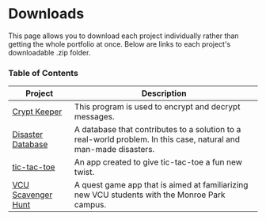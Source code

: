 # Downloads

This page allows you to download each project individually rather than getting the whole portfolio at once. Below are links to each project's downloadable .zip folder.

### Table of Contents

| Project | Description |
| --- | --- |
| [Crypt Keeper](https://github.com/babincc/myPortfolio/raw/main/Crypt%20Keeper.zip) | This program is used to encrypt and decrypt messages. |
| [Disaster Database](https://github.com/babincc/myPortfolio/raw/main/Disaster%20Database.zip) | A database that contributes to a solution to a real-world problem. In this case, natural and man-made disasters. |
| [tic-tac-toe](https://github.com/babincc/myPortfolio/raw/main/tic-tac-toe.zip) | An app created to give tic-tac-toe a fun new twist. |
| [VCU Scavenger Hunt](https://github.com/babincc/myPortfolio/raw/main/VCU%20Scavenger%20Hunt.zip) | A quest game app that is aimed at familiarizing new VCU students with the Monroe Park campus. |
